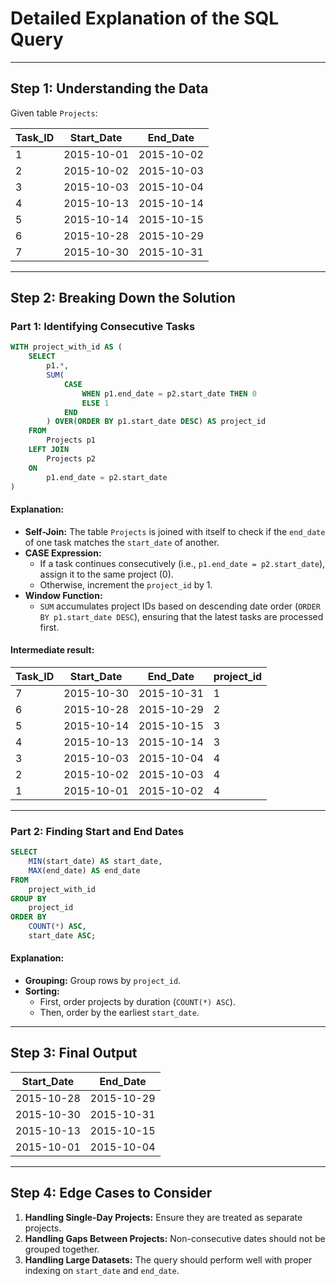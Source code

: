 # Detailed Explanation of the SQL Query

---

## Step 1: Understanding the Data

Given table `Projects`:

| Task_ID | Start_Date | End_Date   |
|---------|------------|------------|
| 1       | 2015-10-01  | 2015-10-02  |
| 2       | 2015-10-02  | 2015-10-03  |
| 3       | 2015-10-03  | 2015-10-04  |
| 4       | 2015-10-13  | 2015-10-14  |
| 5       | 2015-10-14  | 2015-10-15  |
| 6       | 2015-10-28  | 2015-10-29  |
| 7       | 2015-10-30  | 2015-10-31  |

---

## Step 2: Breaking Down the Solution

### Part 1: Identifying Consecutive Tasks

```sql
WITH project_with_id AS (
    SELECT
        p1.*,
        SUM(
            CASE
                WHEN p1.end_date = p2.start_date THEN 0
                ELSE 1
            END
        ) OVER(ORDER BY p1.start_date DESC) AS project_id
    FROM
        Projects p1
    LEFT JOIN
        Projects p2
    ON
        p1.end_date = p2.start_date
)
```

#### Explanation:

- **Self-Join:** The table `Projects` is joined with itself to check if the `end_date` of one task matches the `start_date` of another.
- **CASE Expression:**
  - If a task continues consecutively (i.e., `p1.end_date = p2.start_date`), assign it to the same project (0).
  - Otherwise, increment the `project_id` by 1.
- **Window Function:**
  - `SUM` accumulates project IDs based on descending date order (`ORDER BY p1.start_date DESC`), ensuring that the latest tasks are processed first.

#### Intermediate result:

| Task_ID | Start_Date | End_Date   | project_id |
|---------|------------|------------|------------|
| 7       | 2015-10-30  | 2015-10-31  | 1          |
| 6       | 2015-10-28  | 2015-10-29  | 2          |
| 5       | 2015-10-14  | 2015-10-15  | 3          |
| 4       | 2015-10-13  | 2015-10-14  | 3          |
| 3       | 2015-10-03  | 2015-10-04  | 4          |
| 2       | 2015-10-02  | 2015-10-03  | 4          |
| 1       | 2015-10-01  | 2015-10-02  | 4          |

---

### Part 2: Finding Start and End Dates

```sql
SELECT
    MIN(start_date) AS start_date,
    MAX(end_date) AS end_date
FROM
    project_with_id
GROUP BY
    project_id
ORDER BY
    COUNT(*) ASC,
    start_date ASC;
```

#### Explanation:

- **Grouping:** Group rows by `project_id`.
- **Sorting:**
  - First, order projects by duration (`COUNT(*) ASC`).
  - Then, order by the earliest `start_date`.

---

## Step 3: Final Output

| Start_Date | End_Date   |
|------------|------------|
| 2015-10-28  | 2015-10-29  |
| 2015-10-30  | 2015-10-31  |
| 2015-10-13  | 2015-10-15  |
| 2015-10-01  | 2015-10-04  |

---

## Step 4: Edge Cases to Consider

1. **Handling Single-Day Projects:** Ensure they are treated as separate projects.
2. **Handling Gaps Between Projects:** Non-consecutive dates should not be grouped together.
3. **Handling Large Datasets:** The query should perform well with proper indexing on `start_date` and `end_date`. 